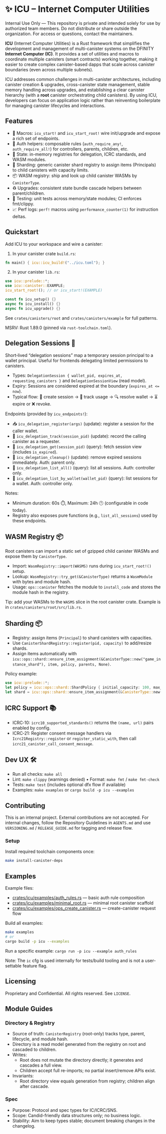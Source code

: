 # ✨ ICU – Internet Computer Utilities

Internal Use Only — This repository is private and intended solely for use by authorized team members. Do not distribute or share outside the organization. For access or questions, contact the maintainers.

**ICU** (Internet Computer Utilities) is a Rust framework that simplifies the development and management of multi-canister systems on the DFINITY **Internet Computer (IC)**. It provides a set of utilities and macros to coordinate multiple canisters (smart contracts) working together, making it easier to create complex canister-based dapps that scale across canister boundaries (even across multiple subnets).

ICU addresses common challenges in multi-canister architectures, including canister creation & upgrades, cross-canister state management, stable memory handling across upgrades, and establishing a clear canister hierarchy (with a **root** canister orchestrating child canisters). By using ICU, developers can focus on application logic rather than reinventing boilerplate for managing canister lifecycles and interactions.

## Features

- 🧩 Macros: `icu_start!` and `icu_start_root!` wire init/upgrade and expose a rich set of endpoints.
- 🔐 Auth helpers: composable rules (`auth_require_any!`, `auth_require_all!`) for controllers, parents, children, etc.
- 🧠 State: in-memory registries for delegation, ICRC standards, and WASM modules.
- 🧩 Sharding: generic canister shard registry to assign items (Principals) to child canisters with capacity limits.
- 📦 WASM registry: ship and look up child canister WASMs by `CanisterType`.
- ♻️ Upgrades: consistent state bundle cascade helpers between parent/children.
- 🧪 Testing: unit tests across memory/state modules; CI enforces fmt/clippy.
- 📈 Perf logs: `perf!` macros using `performance_counter(1)` for instruction deltas.

## Quickstart

Add ICU to your workspace and wire a canister:

1) In your canister crate `build.rs`:

```rust
fn main() { icu::icu_build!("../icu.toml"); }
```

2) In your canister `lib.rs`:

```rust
use icu::prelude::*;
use icu::canister::EXAMPLE;
icu_start_root!(); // or icu_start!(EXAMPLE)

const fn icu_setup() {}
async fn icu_install() {}
async fn icu_upgrade() {}
```

See `crates/canisters/root` and `crates/canisters/example` for full patterns.

MSRV: Rust 1.89.0 (pinned via `rust-toolchain.toml`).

## Delegation Sessions 🔑

Short‑lived “delegation sessions” map a temporary session principal to a wallet principal. Useful for frontends delegating limited permissions to canisters.

- Types: `DelegationSession { wallet_pid, expires_at, requesting_canisters }` and `DelegationSessionView` (read model).
- Expiry: Sessions are considered expired at the boundary (`expires_at <= now`).
- Typical flow: 🧪 create session → 📡 track usage → 🔍 resolve wallet → ⏳ expire or ❌ revoke.

Endpoints (provided by `icu_endpoints!`):

- 📥 `icu_delegation_register(args)` (update): register a session for the caller wallet.
- 👣 `icu_delegation_track(session_pid)` (update): record the calling canister as a requester.
- 🔎 `icu_delegation_get(session_pid)` (query): fetch session view (includes `is_expired`).
- 🧹 `icu_delegation_cleanup()` (update): remove expired sessions immediately. Auth: parent only.
- 📜 `icu_delegation_list_all()` (query): list all sessions. Auth: controller only.
- 🧭 `icu_delegation_list_by_wallet(wallet_pid)` (query): list sessions for a wallet. Auth: controller only.

Notes:
- Minimum duration: 60s ⏱️, Maximum: 24h 🕛 (configurable in code today).
- Registry also exposes pure functions (e.g., `list_all_sessions`) used by these endpoints.

## WASM Registry 📦

Root canisters can import a static set of gzipped child canister WASMs and expose them by `CanisterType`.

- Import: `WasmRegistry::import(WASMS)` runs during `icu_start_root!()` setup.
- Lookup: `WasmRegistry::try_get(&CanisterType)` returns a `WasmModule` with bytes and module hash.
- Usage: `ops::canister` fetches the module to `install_code` and stores the module hash in the registry.

Tip: add your WASMs to the `WASMS` slice in the root canister crate. Example is in `crates/canisters/root/src/lib.rs`.

## Sharding 📦

- Registry: assign items (`Principal`) to shard canisters with capacities.
- Use `CanisterShardRegistry::register(pid, capacity)` to add/resize shards.
- Assign items automatically with `icu::ops::shard::ensure_item_assignment(&CanisterType::new("game_instance_shard"), item, policy, parents, None)`.

Policy example:

```rust
use icu::prelude::*;
let policy = icu::ops::shard::ShardPolicy { initial_capacity: 100, max_shards: 64, growth_threshold_pct: 80 };
let shard = icu::ops::shard::ensure_item_assignment(&CanisterType::new("game_instance_shard"), item_principal, policy, &parents, None).await?;
```

## ICRC Support 📚

- ICRC‑10: `icrc10_supported_standards()` returns the `(name, url)` pairs enabled by config.
- ICRC‑21: Register consent message handlers via `Icrc21Registry::register` or `register_static_with`, then call `icrc21_canister_call_consent_message`.

## Dev UX 🛠️

- Run all checks: `make all`
- Lint: `make clippy` (warnings denied) • Format: `make fmt` / `make fmt-check`
- Tests: `make test` (includes optional dfx flow if available)
- Examples: `make examples` or `cargo build -p icu --examples`

## Contributing

This is an internal project. External contributions are not accepted. For internal changes, follow the Repository Guidelines in `AGENTS.md` and use `VERSIONING.md` / `RELEASE_GUIDE.md` for tagging and release flow.

### Setup

Install required toolchain components once:

```bash
make install-canister-deps
```

## Examples

Example files:

- [crates/icu/examples/auth_rules.rs](crates/icu/examples/auth_rules.rs) — basic auth rule composition
- [crates/icu/examples/minimal_root.rs](crates/icu/examples/minimal_root.rs) — minimal root canister scaffold
- [crates/icu/examples/ops_create_canister.rs](crates/icu/examples/ops_create_canister.rs) — create-canister request flow

Build all examples:

```bash
make examples
# or
cargo build -p icu --examples
```

Run a specific example: `cargo run -p icu --example auth_rules`

Note: The `ic` cfg is used internally for tests/build tooling and is not a user-settable feature flag.

## Licensing

Proprietary and Confidential. All rights reserved. See `LICENSE`.

## Module Guides

### Directory & Registry

- Source of truth: `CanisterRegistry` (root-only) tracks type, parent, lifecycle, and module hash.
- Directory is a read model generated from the registry on root and cascaded to children.
- Writes:
  - Root does not mutate the directory directly; it generates and cascades a full view.
  - Children accept full re-imports; no partial insert/remove APIs exist.
- Invariants:
  - Root directory view equals generation from registry; children align after cascade.

### Spec

- Purpose: Protocol and spec types for IC/ICRC/SNS.
- Scope: Candid-friendly data structures only; no business logic.
- Stability: Aim to keep types stable; document breaking changes in the changelog.
